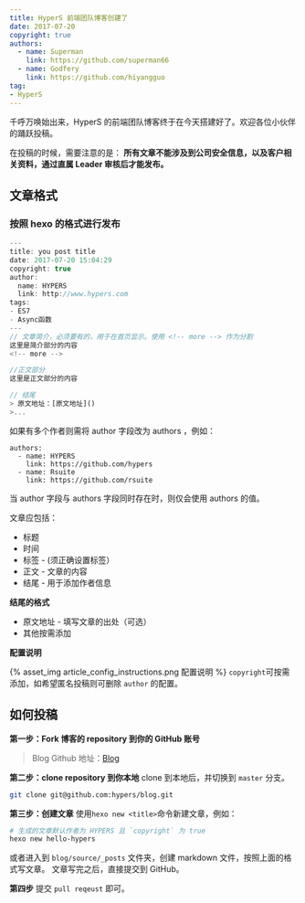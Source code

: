 ```yaml
---
title: HyperS 前端团队博客创建了
date: 2017-07-20
copyright: true
authors:
  - name: Superman
    link: https://github.com/superman66
  - name: Godfery
    link: https://github.com/hiyangguo
tag: 
- HyperS
---
```


千呼万唤始出来，HyperS 的前端团队博客终于在今天搭建好了。欢迎各位小伙伴的踊跃投稿。
<!-- more -->

在投稿的时候，需要注意的是：
**所有文章不能涉及到公司安全信息，以及客户相关资料，通过直属 Leader 审核后才能发布。**

## 文章格式
### 按照 hexo 的格式进行发布
```javascript
---
title: you post title
date: 2017-07-20 15:04:29
copyright: true
author:
  name: HYPERS
  link: http://www.hypers.com
tags:
- ES7
- Async函数
---
// 文章简介，必须要有的，用于在首页显示。使用 <!-- more --> 作为分割
这里是简介部分的内容
<!-- more -->

//正文部分
这里是正文部分的内容

// 结尾
> 原文地址：[原文地址]()
>...
```

如果有多个作者则需将 author 字段改为 authors ，例如：
```
authors:
  - name: HYPERS
    link: https://github.com/hypers
  - name: Rsuite
    link: https://github.com/rsuite
```
当 author 字段与 authors 字段同时存在时，则仅会使用 authors 的值。


文章应包括：
* 标题
* 时间
* 标签 - (须正确设置标签）
* 正文 - 文章的内容
* 结尾 - 用于添加作者信息

**结尾的格式**

* 原文地址 - 填写文章的出处（可选）
* 其他按需添加

**配置说明**

{% asset_img article_config_instructions.png 配置说明 %}
`copyright`可按需添加，如希望匿名投稿则可删除 `author` 的配置。

## 如何投稿
**第一步：Fork 博客的 repository 到你的 GitHub 账号**

>Blog Github 地址：[Blog](https://github.com/hypers/blog)

**第二步：clone repository 到你本地**
clone 到本地后，并切换到 `master` 分支。
```bash
git clone git@github.com:hypers/blog.git
```

**第三步：创建文章**
使用`hexo new <title>`命令新建文章，例如：

```bash
# 生成的文章默认作者为 HYPERS 且 `copyright` 为 true
hexo new hello-hypers
```

或者进入到 `blog/source/_posts` 文件夹，创建 markdown 文件，按照上面的格式写文章。
文章写完之后，直接提交到 GitHub。

**第四步**
提交 `pull reqeust` 即可。

